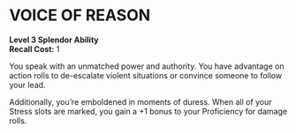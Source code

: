 # VOICE OF REASON

**Level 3 Splendor Ability**  
**Recall Cost:** 1

You speak with an unmatched power and authority. You have advantage on action rolls to de-escalate violent situations or convince someone to follow your lead.

Additionally, you’re emboldened in moments of duress. When all of your Stress slots are marked, you gain a +1 bonus to your Proficiency for damage rolls.